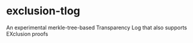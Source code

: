 # exclusion-tlog
An experimental merkle-tree-based Transparency Log that also supports EXclusion proofs
